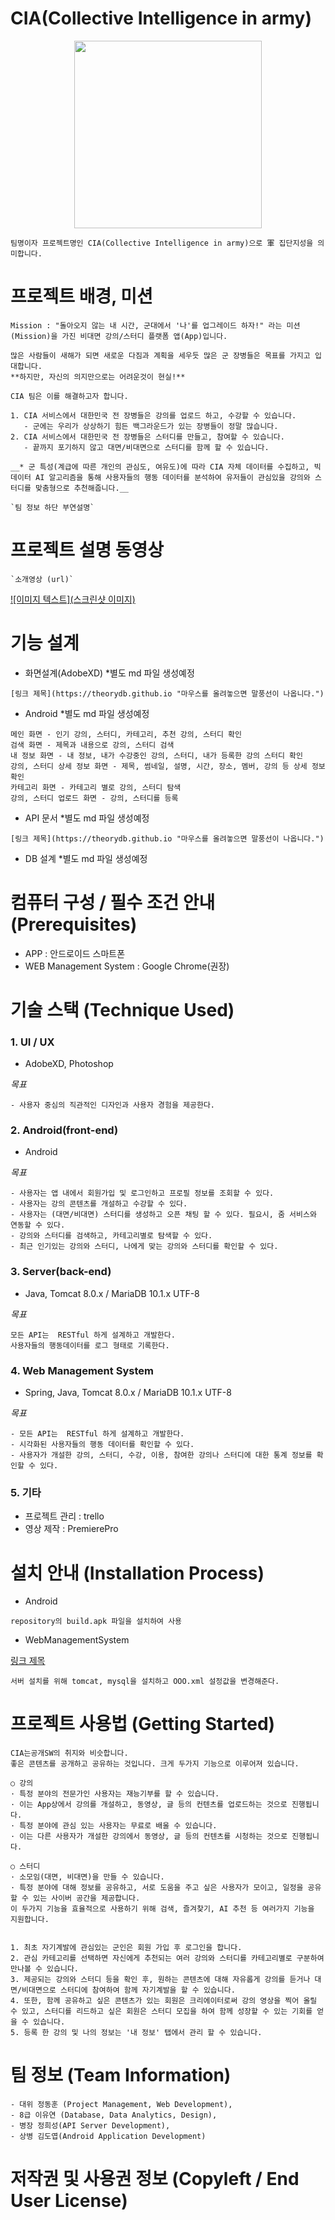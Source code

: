 # CIA(Collective Intelligence in army)
<div style="text-align: center; margin: 0 auto;">
<img width="300" src="https://user-images.githubusercontent.com/37019259/96568573-100c4000-1303-11eb-9bfb-7862f7c4e574.png">
</div>

```
팀명이자 프로젝트명인 CIA(Collective Intelligence in army)으로 軍 집단지성을 의미합니다. 
```

# 프로젝트 배경, 미션
```
Mission : "돌아오지 않는 내 시간, 군대에서 '나'를 업그레이드 하자!" 라는 미션(Mission)을 가진 비대면 강의/스터디 플랫폼 앱(App)입니다.

많은 사람들이 새해가 되면 새로운 다짐과 계획을 세우듯 많은 군 장병들은 목표를 가지고 입대합니다. 
**하지만, 자신의 의지만으로는 어려운것이 현실!**
```
```
CIA 팀은 이를 해결하고자 합니다.

1. CIA 서비스에서 대한민국 전 장병들은 강의를 업로드 하고, 수강할 수 있습니다. 
   - 군에는 우리가 상상하기 힘든 백그라운드가 있는 장병들이 정말 많습니다.
2. CIA 서비스에서 대한민국 전 장병들은 스터디를 만들고, 참여할 수 있습니다.
   - 끝까지 포기하지 않고 대면/비대면으로 스터디를 함께 할 수 있습니다.
 
__* 군 특성(계급에 따른 개인의 관심도, 여유도)에 따라 CIA 자체 데이터를 수집하고, 빅데이터 AI 알고리즘을 통해 사용자들의 행동 데이터를 분석하여 유저들이 관심있을 강의와 스터디를 맞춤형으로 추천해줍니다.__

`팀 정보 하단 부연설명`
```

# 프로젝트 설명 동영상
```
`소개영상 (url)`
```

[![이미지 텍스트](스크린샷 이미지)](유투브링크)

# 기능 설계 
+ 화면설계(AdobeXD) *별도 md 파일 생성예정
```
[링크 제목](https://theorydb.github.io "마우스를 올려놓으면 말풍선이 나옵니다.")
```
+ Android  *별도 md 파일 생성예정
```
메인 화면 - 인기 강의, 스터디, 카테고리, 추천 강의, 스터디 확인 
검색 화면 - 제목과 내용으로 강의, 스터디 검색 
내 정보 화면 - 내 정보, 내가 수강중인 강의, 스터디, 내가 등록한 강의 스터디 확인 
강의, 스터디 상세 정보 화면 - 제목, 썸네일, 설명, 시간, 장소, 멤버, 강의 등 상세 정보 확인 
카테고리 화면 - 카테고리 별로 강의, 스터디 탐색
강의, 스터디 업로드 화면 - 강의, 스터디를 등록 
```
+ API 문서  *별도 md 파일 생성예정
```
[링크 제목](https://theorydb.github.io "마우스를 올려놓으면 말풍선이 나옵니다.")
```

+ DB 설계   *별도 md 파일 생성예정


# 컴퓨터 구성 / 필수 조건 안내 (Prerequisites)
+ APP : 안드로이드 스마트폰
+ WEB Management System : Google Chrome(권장)



# 기술 스택 (Technique Used) 
### 1. UI / UX 
+ AdobeXD, Photoshop

_목표_
```   
- 사용자 중심의 직관적인 디자인과 사용자 경험을 제공한다.
```
### 2. Android(front-end)
+ Android

_목표_
```
- 사용자는 앱 내에서 회원가입 및 로그인하고 프로필 정보를 조회할 수 있다.
- 사용자는 강의 콘텐츠를 개설하고 수강할 수 있다.
- 사용자는 (대면/비대면) 스터디를 생성하고 오픈 채팅 할 수 있다. 필요시, 줌 서비스와 연동할 수 있다.  
- 강의와 스터디를 검색하고, 카테고리별로 탐색할 수 있다.
- 최근 인기있는 강의와 스터디, 나에게 맞는 강의와 스터디를 확인할 수 있다.
```
### 3. Server(back-end)
+ Java, Tomcat 8.0.x / MariaDB 10.1.x UTF-8

_목표_
```
모든 API는  RESTful 하게 설계하고 개발한다.
사용자들의 행동데이터를 로그 형태로 기록한다.
```

### 4. Web Management System
+ Spring, Java, Tomcat 8.0.x / MariaDB 10.1.x UTF-8

_목표_
```
- 모든 API는  RESTful 하게 설계하고 개발한다.
- 시각화된 사용자들의 행동 데이터를 확인할 수 있다.
- 사용자가 개설한 강의, 스터디, 수강, 이용, 참여한 강의나 스터디에 대한 통계 정보를 확인할 수 있다.
```

### 5. 기타 

+ 프로젝트 관리 : trello
+ 영상 제작 : PremierePro

# 설치 안내 (Installation Process)
+ Android
```
repository의 build.apk 파일을 설치하여 사용
```
+ WebManagementSystem

[링크 제목](https://theorydb.github.io "마우스를 올려놓으면 말풍선이 나옵니다.")

```
서버 설치를 위해 tomcat, mysql을 설치하고 OOO.xml 설정값을 변경해준다.
```

# 프로젝트 사용법 (Getting Started)
```
CIA는공개SW의 취지와 비슷합니다. 
좋은 콘텐츠를 공개하고 공유하는 것입니다. 크게 두가지 기능으로 이루어져 있습니다.

○ 강의
· 특정 분야의 전문가인 사용자는 재능기부를 할 수 있습니다.
· 이는 App상에서 강의를 개설하고, 동영상, 글 등의 컨텐츠를 업로드하는 것으로 진행됩니다.
· 특정 분야에 관심 있는 사용자는 무료로 배울 수 있습니다.
· 이는 다른 사용자가 개설한 강의에서 동영상, 글 등의 컨텐츠를 시청하는 것으로 진행됩니다.

○ 스터디
· 소모임(대면, 비대면)을 만들 수 있습니다.
· 특정 분야에 대해 정보를 공유하고, 서로 도움을 주고 싶은 사용자가 모이고, 일정을 공유할 수 있는 사이버 공간을 제공합니다.
이 두가지 기능을 효율적으로 사용하기 위해 검색, 즐겨찾기, AI 추천 등 여러가지 기능을 지원합니다.


1. 최초 자기계발에 관심있는 군인은 회원 가입 후 로그인을 합니다.
2. 관심 카테고리를 선택하면 자신에게 추천되는 여러 강의와 스터디를 카테고리별로 구분하여 만나볼 수 있습니다.
3. 제공되는 강의와 스터디 등을 확인 후, 원하는 콘텐츠에 대해 자유롭게 강의를 듣거나 대면/비대면으로 스터디에 참여하여 함께 자기계발을 할 수 있습니다. 
4. 또한, 함께 공유하고 싶은 콘텐츠가 있는 회원은 크리에이터로써 강의 영상을 찍어 올릴 수 있고, 스터디를 리드하고 싶은 회원은 스터디 모집을 하여 함께 성장할 수 있는 기회를 얻을 수 있습니다.
5. 등록 한 강의 및 나의 정보는 '내 정보' 탭에서 관리 할 수 있습니다.

```

# 팀 정보 (Team Information)
```
- 대위 정동훈 (Project Management, Web Development), 
- 8급 이유연 (Database, Data Analytics, Design), 
- 병장 정희성(API Server Development), 
- 상병 김도엽(Android Application Development)
```

# 저작권 및 사용권 정보 (Copyleft / End User License)
